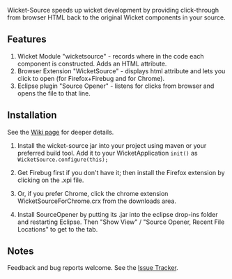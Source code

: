Wicket-Source speeds up wicket development by providing click-through from browser HTML back to the original Wicket components in your source.

## Features

1. Wicket Module "wicketsource" - records where in the code each component is constructed. Adds an HTML attribute.
2. Browser Extension "WicketSource" - displays html attribute and lets you click to open (for Firefox+Firebug and for Chrome).
3. Eclipse plugin "Source Opener" - listens for clicks from browser and opens the file to that line.

## Installation

See the [Wiki page](https://github.com/42Lines/wicket-source/wiki) for deeper details.

1. Install the wicket-source jar into your project using maven or your preferred build tool.  Add it to your WicketApplication `init()` as
     `WicketSource.configure(this);`


2. Get Firebug first if you don't have it; then install the Firefox extension by clicking on the .xpi file.

3. Or, if you prefer Chrome, click the chrome extension WicketSourceForChrome.crx from the downloads area. 

4. Install SourceOpener by putting its .jar into the eclipse drop-ins folder and restarting Eclipse. Then "Show View" / "Source Opener, Recent File Locations" to get to the tab.


## Notes

Feedback and bug reports welcome. See the [Issue Tracker](https://github.com/42Lines/wicket-source/issues). 
